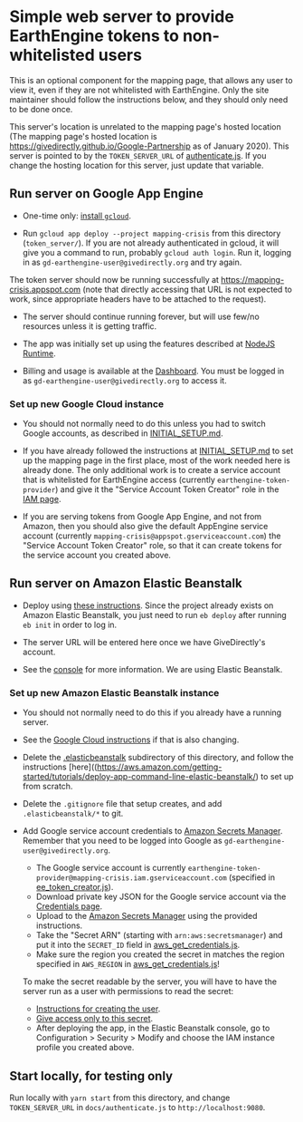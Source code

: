 # Simple web server to provide EarthEngine tokens to non-whitelisted users

This is an optional component for the mapping page, that allows any user to view
it, even if they are not whitelisted with EarthEngine. Only the site maintainer
should follow the instructions below, and they should only need to be done once.

This server's location is unrelated to the mapping page's hosted location (The
mapping page's hosted location is
https://givedirectly.github.io/Google-Partnership as of January 2020). This
server is pointed to by the `TOKEN_SERVER_URL` of [authenticate.js](../docs/authenticate.js). If you
change the hosting location for this server, just update that variable.

## Run server on Google App Engine

*  One-time only: [install `gcloud`](https://cloud.google.com/sdk/docs/).

*  Run `gcloud app deploy --project mapping-crisis` from this directory
(`token_server/`). If you are not already authenticated in gcloud, it will give
you a command to run, probably `gcloud auth login`. Run it, logging in as
`gd-earthengine-user@givedirectly.org` and try again.

  The token server should now be running successfully at
  https://mapping-crisis.appspot.com (note that directly accessing that URL is
  not expected to work, since appropriate headers have to be attached to the
  request).

*  The server should continue running forever, but will use few/no resources
unless it is getting traffic.

*  The app was initially set up using the features described at
[NodeJS Runtime](https://cloud.google.com/appengine/docs/standard/nodejs/runtime).

*  Billing and usage is available at the
[Dashboard](https://console.cloud.google.com/appengine?folder=&organizationId=838088520005&project=mapping-crisis).
You must be logged in as `gd-earthengine-user@givedirectly.org` to access it.

### Set up new Google Cloud instance

*  You should not normally need to do this unless you had to switch Google
   accounts, as described in [INITIAL_SETUP.md](../docs/INITIAL_SETUP.md).
*  If you have already followed the instructions at
   [INITIAL_SETUP.md](../docs/INITIAL_SETUP.md) to set up the mapping page in
   the first place, most of the work needed here is already done. The only
   additional work is to create a service account that is whitelisted for
   EarthEngine access (currently `earthengine-token-provider`) and give it the
   "Service Account Token Creator" role in the
   [IAM page](https://console.developers.google.com/iam-admin/iam?project=mapping-crisis).

*  If you are serving tokens from Google App Engine, and not from Amazon, then
   you should also give the default AppEngine service account (currently
   `mapping-crisis@appspot.gserviceaccount.com`) the "Service Account Token
   Creator" role, so that it can create tokens for the service account you
   created above.

## Run server on Amazon Elastic Beanstalk

*  Deploy using
   [these instructions](https://aws.amazon.com/getting-started/tutorials/deploy-app-command-line-elastic-beanstalk/).
   Since the project already exists on Amazon Elastic Beanstalk, you just need
   to run `eb deploy` after running `eb init` in order to log in.

*  The server URL will be entered here once we have GiveDirectly's account.

*  See the [console](https://console.aws.amazon.com/) for more information. We
   are using Elastic Beanstalk.

### Set up new Amazon Elastic Beanstalk instance

*  You should not normally need to do this if you already have a running server.
*  See the [Google Cloud instructions](#set-up-new-google-cloud-instance) if
   that is also changing.
*  Delete the [.elasticbeanstalk](./.elasticbeanstalk) subdirectory of this
   directory, and follow the  instructions
   [here]((https://aws.amazon.com/getting-started/tutorials/deploy-app-command-line-elastic-beanstalk/)
   to set up from scratch.
*  Delete the `.gitignore` file that setup creates, and add
   `.elasticbeanstalk/*` to git.
*  Add Google service account credentials to
   [Amazon Secrets Manager](https://aws.amazon.com/secrets-manager/getting-started/).
   Remember that you need to be logged into Google as
   `gd-earthengine-user@givedirectly.org`.
     -  The Google service account is currently
        `earthengine-token-provider@mapping-crisis.iam.gserviceaccount.com`
        (specified in [ee_token_creator.js](./ee_token_creator.js)).
     -  Download private key JSON for the Google service account via the
        [Credentials page](https://console.developers.google.com/apis/credentials?project=mapping-crisis).
     -  Upload to the [Amazon Secrets Manager](https://aws.amazon.com/secrets-manager/getting-started/)
        using the provided instructions.
     -  Take the "Secret ARN" (starting with `arn:aws:secretsmanager`) and put
        it into the `SECRET_ID` field in
        [aws_get_credentials.js](./aws_get_credentials.js).
     - Make sure the region you created the secret in matches the region
       specified in `AWS_REGION` in
       [aws_get_credentials.js](./aws_get_credentials.js)!

   To make the secret readable by the server, you will have to have the server
   run as a user with permissions to read the secret:
     -  [Instructions for creating the user](https://docs.aws.amazon.com/elasticbeanstalk/latest/dg/iam-instanceprofile.html#iam-instanceprofile-create).
     -  [Give access only to this secret](https://docs.aws.amazon.com/secretsmanager/latest/userguide/auth-and-access_identity-based-policies.html#permissions_grant-limited-resources).
     -  After deploying the app, in the Elastic Beanstalk console, go to
        Configuration > Security > Modify and choose the IAM instance profile
        you created above.

## Start locally, for testing only

Run locally with `yarn start` from this directory, and change `TOKEN_SERVER_URL` in
`docs/authenticate.js` to `http://localhost:9080`.
